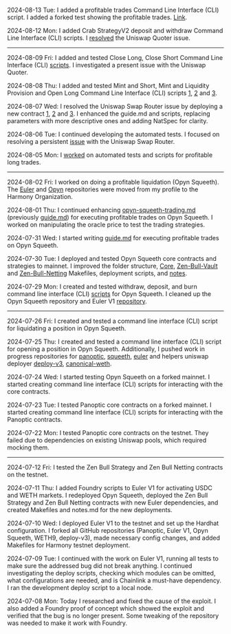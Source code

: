 2024-08-13 Tue: I added a profitable trades Command Line Interface (CLI) script. I added a forked test showing the profitable trades. [Link](https://github.com/0x73696d616f/squeeth-monorepo/commit/4fe8aaefd311d1daf1b97feb97e07ee7fe577bb9).

2024-08-12 Mon: I added Crab StrategyV2 deposit and withdraw Command Line Interface (CLI) scripts. I [resolved](https://github.com/0x73696d616f/squeeth-monorepo/commit/ac6e577c0485ca80966b7db9e6747206097d1214) the Uniswap Quoter issue.

---

2024-08-09 Fri: I added and tested Close Long, Close Short Command Line Interface (CLI) [scripts](https://github.com/0x73696d616f/squeeth-monorepo/commit/a7bdcc5a82720bb156c2546329c8b2b9450b05cf). I investigated a present issue with the Uniswap Quoter.

2024-08-08 Thu: I added and tested Mint and Short, Mint and Liquidity Provision and Open Long Command Line Interface (CLI) scripts [1](https://github.com/0x73696d616f/squeeth-monorepo/commit/fa1a72a7c7a8c769338d71142a50a950a21c5b08), [2](https://github.com/0x73696d616f/squeeth-monorepo/commit/70f04330b8f9c7bb59159a346525b058cf36b040) and [3](https://github.com/0x73696d616f/squeeth-monorepo/commit/2b3f6297739cb414bbd3aadf55cd441235a2032b).

2024-08-07 Wed: I resolved the Uniswap Swap Router issue by deploying a new contract [1](https://github.com/0x73696d616f/squeeth-monorepo/commit/00ace5892eb765f81492ef27a24f329283667e37), [2](https://github.com/0x73696d616f/squeeth-monorepo/commit/0288a5703295964321ccf66982e9e21e28b037ef) and [3](https://github.com/0x73696d616f/squeeth-monorepo/commit/fe389753340d0e5a59f350821b81d71b1baed437). I enhanced the guide.md and scripts, replacing parameters with more descriptive ones and adding NatSpec for clarity.

2024-08-06 Tue: I continued developing the automated tests. I focused on resolving a persistent [issue](https://github.com/0x73696d616f/squeeth-monorepo/commit/28b5b88363f62d0096dc715bfe32f3d5f153ce90) with the Uniswap Swap Router.

2024-08-05 Mon: I [worked](https://github.com/harmony-one/squeeth-monorepo/commit/65b92ceb5eab89636fe577218c279d7a5e32b15a) on automated tests and scripts for profitable long trades.

---

2024-08-02 Fri: I worked on doing a profitable liquidation (Opyn Squeeth). The [Euler](https://github.com/harmony-one/euler-contracts) and [Opyn](https://github.com/harmony-one/squeeth-monorepo) repositories were moved from my profile to the Harmony Organization.

2024-08-01 Thu: I continued enhancing [opyn-squeeth-trading.md](https://github.com/harmony-one/h/blob/main/docs/opyn-squeeth-trading.md) (previously [guide.md](https://github.com/0x73696d616f/squeeth-monorepo/blob/main/guide.md)) for executing profitable trades on Opyn Squeeth. I worked on manipulating the oracle price to test the trading strategies.

2024-07-31 Wed: I started writing [guide.md](https://github.com/0x73696d616f/squeeth-monorepo/blob/main/guide.md) for executing profitable trades on Opyn Squeeth.

2024-07-30 Tue: I deployed and tested Opyn Squeeth core contracts and strategies to mainnet. I improved the folder structure, [Core](https://github.com/0x73696d616f/squeeth-monorepo/blob/main/packages/hardhat/Makefile), [Zen-Bull-Vault](https://github.com/0x73696d616f/squeeth-monorepo/blob/main/packages/zen-bull-vault/Makefile) and [Zen-Bull-Netting](https://github.com/0x73696d616f/squeeth-monorepo/blob/main/packages/zen-bull-netting/Makefile) Makefiles, deployment scripts, and [notes](https://github.com/0x73696d616f/squeeth-monorepo/blob/main/notes.md).

2024-07-29 Mon: I created and tested withdraw, deposit, and burn command line interface (CLI) [scripts](https://github.com/0x73696d616f/squeeth-monorepo/blob/main/packages/cli/Makefile) for Opyn Squeeth. I cleaned up the Opyn Squeeth repository and Euler V1 [repository](https://github.com/0x73696d616f/euler-contracts/commit/98ae2ae4346f94777ea7cab9a790d5db4516fc5a).

---

2024-07-26 Fri: I created and tested a command line interface (CLI) script for liquidating a position in Opyn Squeeth.

2024-07-25 Thu: I created and tested a command line interface (CLI) script for opening a position in Opyn Squeeth. Additionally, I pushed work in progress repositories for [panoptic](https://github.com/0x73696d616f/panoptic-v1-core), [squeeth](https://github.com/0x73696d616f/squeeth-monorepo), [euler](https://github.com/0x73696d616f/euler-contracts) and helpers uniswap deployer [deploy-v3](https://github.com/0x73696d616f/deploy-v3), [canonical-weth](https://github.com/0x73696d616f/canonical-weth).

2024-07-24 Wed: I started testing Opyn Squeeth on a forked mainnet. I started creating command line interface (CLI) scripts for interacting with the core contracts.

2024-07-23 Tue: I tested Panoptic core contracts on a forked mainnet. I started creating command line interface (CLI) scripts for interacting with the Panoptic contracts.

2024-07-22 Mon: I tested Panoptic core contracts on the testnet. They failed due to dependencies on existing Uniswap pools, which required mocking them.

---

2024-07-12 Fri: I tested the Zen Bull Strategy and Zen Bull Netting contracts on the testnet.

2024-07-11 Thu:
I added Foundry scripts to Euler V1 for activating USDC and WETH markets. I redeployed Opyn Squeeth, deployed the Zen Bull Strategy and Zen Bull Netting contracts with new Euler dependencies, and created Makefiles and notes.md for the new deployments.

2024-07-10 Wed:
I deployed Euler V1 to the testnet and set up the Hardhat configuration. I forked all GitHub repositories (Panoptic, Euler V1, Opyn Squeeth, WETH9, deploy-v3), made necessary config changes, and added Makefiles for Harmony testnet deployment.

2024-07-09 Tue: I continued with the work on Euler V1, running all tests to make sure the addressed bug did not break anything. I continued investigating the deploy scripts, checking which modules can be omitted, what configurations are needed, and is Chainlink a must-have dependency. I ran the development deploy script to a local node.

2024-07-08 Mon: Today I researched and fixed the cause of the exploit. I also added a Foundry proof of concept which showed the exploit and verified that the bug is no longer present. Some tweaking of the repository was needed to make it work with Foundry.
